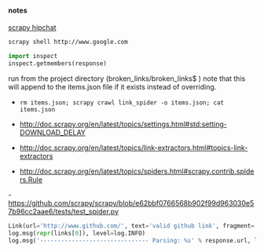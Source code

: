 #### notes

[scrapy hipchat](http://www.hipchat.com/gCvqSX8IC)

```bash
scrapy shell http://www.google.com
```

```python
import inspect
inspect.getmembers(response)
```

run from the project directory (broken_links/broken_links$ )
note that this will append to the items.json file if it exists instead of overriding.

- `rm items.json; scrapy crawl link_spider -o items.json; cat items.json`

- http://doc.scrapy.org/en/latest/topics/settings.html#std:setting-DOWNLOAD_DELAY
- http://doc.scrapy.org/en/latest/topics/link-extractors.html#topics-link-extractors
- http://doc.scrapy.org/en/latest/topics/spiders.html#scrapy.contrib.spiders.Rule

-https://github.com/scrapy/scrapy/blob/e62bbf0766568b902f99d963030e57b96cc2aae6/tests/test_spider.py

```python
Link(url='http://www.github.com/', text='valid github link', fragment='', nofollow=False)
log.msg(repr(links[0]), level=log.INFO)
log.msg('------------------------------- Parsing: %s' % response.url, level=log.INFO)
```
